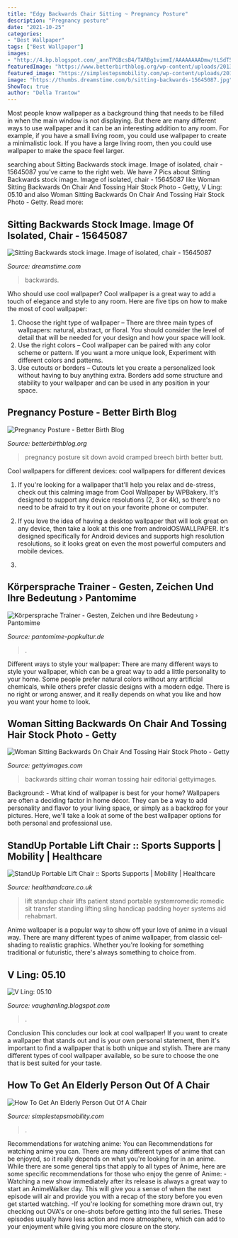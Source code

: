 ```yaml
---
title: "Edgy Backwards Chair Sitting ~ Pregnancy Posture"
description: "Pregnancy posture"
date: "2021-10-25"
categories:
- "Best Wallpaper"
tags: ["Best Wallpaper"]
images:
- "http://4.bp.blogspot.com/_annTPGBcsB4/TARBg1vimmI/AAAAAAAADmw/tLSdT5Ckv2M/s400/IMGP2358.JPG"
featuredImage: "https://www.betterbirthblog.org/wp-content/uploads/2013/08/4336274.jpg"
featured_image: "https://simplestepsmobility.com/wp-content/uploads/2018/01/push-forward.jpg"
image: "https://thumbs.dreamstime.com/b/sitting-backwards-15645087.jpg"
ShowToc: true
author: "Della Trantow"
---
```



Most people know wallpaper as a background thing that needs to be filled in when the main window is not displaying. But there are many different ways to use wallpaper and it can be an interesting addition to any room. For example, if you have a small living room, you could use wallpaper to create a minimalistic look. If you have a large living room, then you could use wallpaper to make the space feel larger.

	

		
searching about Sitting Backwards stock image. Image of isolated, chair - 15645087 you've came to the right web. We have 7 Pics about Sitting Backwards stock image. Image of isolated, chair - 15645087 like Woman Sitting Backwards On Chair And Tossing Hair Stock Photo - Getty, V Ling: 05.10 and also Woman Sitting Backwards On Chair And Tossing Hair Stock Photo - Getty. Read more:
		
    
## Sitting Backwards Stock Image. Image Of Isolated, Chair - 15645087

<img loading=lazy src="https://thumbs.dreamstime.com/b/sitting-backwards-15645087.jpg" onerror="this.onerror=null;this.src='https://tse4.mm.bing.net/th?id=OIP.Dss71AKNbfps6tKZxsRcVQHaLH&amp;pid=15.1';" alt="Sitting Backwards stock image. Image of isolated, chair - 15645087">

_Source: dreamstime.com_

>backwards. 

	

Who should use cool wallpaper?
Cool wallpaper is a great way to add a touch of elegance and style to any room. Here are five tips on how to make the most of cool wallpaper: 
1) Choose the right type of wallpaper – There are three main types of wallpapers: natural, abstract, or floral. You should consider the level of detail that will be needed for your design and how your space will look. 
2) Use the right colors – Cool wallpaper can be paired with any color scheme or pattern. If you want a more unique look, Experiment with different colors and patterns. 
3) Use cutouts or borders – Cutouts let you create a personalized look without having to buy anything extra. Borders add some structure and stability to your wallpaper and can be used in any position in your space.

    
## Pregnancy Posture - Better Birth Blog

<img loading=lazy src="https://www.betterbirthblog.org/wp-content/uploads/2013/08/4336274.jpg" onerror="this.onerror=null;this.src='https://tse2.mm.bing.net/th?id=OIP.OKrDa8PnkzMDgAAUiiDu-QHaGl&amp;pid=15.1';" alt="Pregnancy Posture - Better Birth Blog">

_Source: betterbirthblog.org_

>pregnancy posture sit down avoid cramped breech birth better butt. 

	

Cool wallpapers for different devices:
cool wallpapers for different devices 

1. If you're looking for a wallpaper that'll help you relax and de-stress, check out this calming image from Cool Wallpaper by WPBakery. It's designed to support any device resolutions (2, 3 or 4k), so there's no need to be afraid to try it out on your favorite phone or computer.

2. If you love the idea of having a desktop wallpaper that will look great on any device, then take a look at this one from androidOSWALLPAPER. It's designed specifically for Android devices and supports high resolution resolutions, so it looks great on even the most powerful computers and mobile devices.

3.

    
## Körpersprache Trainer - Gesten, Zeichen Und Ihre Bedeutung › Pantomime

<img loading=lazy src="http://pantomime-popkultur.de/wp-content/uploads/2015/01/Körpersprache-40-Cowboy.png" onerror="this.onerror=null;this.src='https://tse3.mm.bing.net/th?id=OIP.ZPfbq2aLANSkBri9SYIMaAHaHa&amp;pid=15.1';" alt="Körpersprache Trainer - Gesten, Zeichen und ihre Bedeutung › Pantomime">

_Source: pantomime-popkultur.de_

>. 

	

Different ways to style your wallpaper:
There are many different ways to style your wallpaper, which can be a great way to add a little personality to your home. Some people prefer natural colors without any artificial chemicals, while others prefer classic designs with a modern edge. There is no right or wrong answer, and it really depends on what you like and how you want your home to look.

    
## Woman Sitting Backwards On Chair And Tossing Hair Stock Photo - Getty

<img loading=lazy src="https://media.gettyimages.com/photos/woman-sitting-backwards-on-chair-and-tossing-hair-picture-id72884170?s=170667a" onerror="this.onerror=null;this.src='https://tse2.mm.bing.net/th?id=OIP.aSDctM4MPU2WcjTr-ymJrgAAAA&amp;pid=15.1';" alt="Woman Sitting Backwards On Chair And Tossing Hair Stock Photo - Getty">

_Source: gettyimages.com_

>backwards sitting chair woman tossing hair editorial gettyimages. 

	

Background: - What kind of wallpaper is best for your home?
Wallpapers are often a deciding factor in home décor. They can be a way to add personality and flavor to your living space, or simply as a backdrop for your pictures. Here, we'll take a look at some of the best wallpaper options for both personal and professional use.

    
## StandUp Portable Lift Chair :: Sports Supports | Mobility | Healthcare

<img loading=lazy src="http://www.healthandcare.co.uk/user/products/large/standup-lift-chair.jpg" onerror="this.onerror=null;this.src='https://tse4.mm.bing.net/th?id=OIP.0GPw8ZfGSjRDbzjM03yIUAHaHa&amp;pid=15.1';" alt="StandUp Portable Lift Chair :: Sports Supports | Mobility | Healthcare">

_Source: healthandcare.co.uk_

>lift standup chair lifts patient stand portable systemromedic romedic sit transfer standing lifting sling handicap padding hoyer systems aid rehabmart. 

	

Anime wallpaper is a popular way to show off your love of anime in a visual way. There are many different types of anime wallpaper, from classic cel-shading to realistic graphics. Whether you're looking for something traditional or futuristic, there's always something to choice from.

    
## V Ling: 05.10

<img loading=lazy src="http://4.bp.blogspot.com/_annTPGBcsB4/TARBg1vimmI/AAAAAAAADmw/tLSdT5Ckv2M/s400/IMGP2358.JPG" onerror="this.onerror=null;this.src='https://tse2.mm.bing.net/th?id=OIP.qrL999Zdm4qZ-Jq7QklO4gAAAA&amp;pid=15.1';" alt="V Ling: 05.10">

_Source: vaughanling.blogspot.com_

>. 

	

Conclusion
This concludes our look at cool wallpaper! If you want to create a wallpaper that stands out and is your own personal statement, then it's important to find a wallpaper that is both unique and stylish. There are many different types of cool wallpaper available, so be sure to choose the one that is best suited for your taste.

    
## How To Get An Elderly Person Out Of A Chair

<img loading=lazy src="https://simplestepsmobility.com/wp-content/uploads/2018/01/push-forward.jpg" onerror="this.onerror=null;this.src='https://tse1.mm.bing.net/th?id=OIP.8X7cl-j32OAIdJ3ee9IQywHaJ4&amp;pid=15.1';" alt="How To Get An Elderly Person Out Of A Chair">

_Source: simplestepsmobility.com_

>. 

	

Recommendations for watching anime: You can
Recommendations for watching anime you can. There are many different types of anime that can be enjoyed, so it really depends on what you're looking for in an anime. While there are some general tips that apply to all types of Anime, here are some specific recommendations for those who enjoy the genre of Anime: 
-Watching a new show immediately after its release is always a great way to start an AnimeWalker day. This will give you a sense of when the next episode will air and provide you with a recap of the story before you even get started watching. 
-If you're looking for something more drawn out, try checking out OVA's or one-shots before getting into the full series. These episodes usually have less action and more atmosphere, which can add to your enjoyment while giving you more closure on the story.

